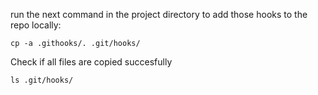 run the next command in the project directory to add those hooks to the repo
locally:

```console
cp -a .githooks/. .git/hooks/
```

Check if all files are copied succesfully

```console
ls .git/hooks/
```
